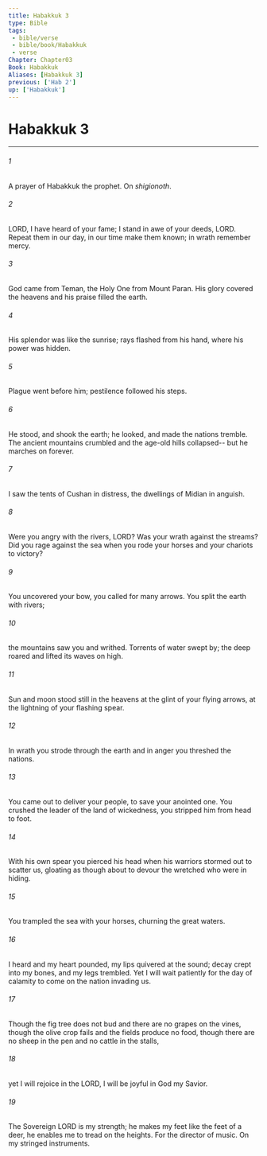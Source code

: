 ```yaml
---
title: Habakkuk 3
type: Bible
tags:
 - bible/verse
 - bible/book/Habakkuk
 - verse
Chapter: Chapter03
Book: Habakkuk
Aliases: [Habakkuk 3]
previous: ['Hab 2']
up: ['Habakkuk']
---
```

# Habakkuk 3

***


###### 1 
A prayer of Habakkuk the prophet. On _shigionoth_. 

###### 2 
LORD, I have heard of your fame; I stand in awe of your deeds, LORD. Repeat them in our day, in our time make them known; in wrath remember mercy. 

###### 3 
God came from Teman, the Holy One from Mount Paran. His glory covered the heavens and his praise filled the earth. 

###### 4 
His splendor was like the sunrise; rays flashed from his hand, where his power was hidden. 

###### 5 
Plague went before him; pestilence followed his steps. 

###### 6 
He stood, and shook the earth; he looked, and made the nations tremble. The ancient mountains crumbled and the age-old hills collapsed-- but he marches on forever. 

###### 7 
I saw the tents of Cushan in distress, the dwellings of Midian in anguish. 

###### 8 
Were you angry with the rivers, LORD? Was your wrath against the streams? Did you rage against the sea when you rode your horses and your chariots to victory? 

###### 9 
You uncovered your bow, you called for many arrows. You split the earth with rivers; 

###### 10 
the mountains saw you and writhed. Torrents of water swept by; the deep roared and lifted its waves on high. 

###### 11 
Sun and moon stood still in the heavens at the glint of your flying arrows, at the lightning of your flashing spear. 

###### 12 
In wrath you strode through the earth and in anger you threshed the nations. 

###### 13 
You came out to deliver your people, to save your anointed one. You crushed the leader of the land of wickedness, you stripped him from head to foot. 

###### 14 
With his own spear you pierced his head when his warriors stormed out to scatter us, gloating as though about to devour the wretched who were in hiding. 

###### 15 
You trampled the sea with your horses, churning the great waters. 

###### 16 
I heard and my heart pounded, my lips quivered at the sound; decay crept into my bones, and my legs trembled. Yet I will wait patiently for the day of calamity to come on the nation invading us. 

###### 17 
Though the fig tree does not bud and there are no grapes on the vines, though the olive crop fails and the fields produce no food, though there are no sheep in the pen and no cattle in the stalls, 

###### 18 
yet I will rejoice in the LORD, I will be joyful in God my Savior. 

###### 19 
The Sovereign LORD is my strength; he makes my feet like the feet of a deer, he enables me to tread on the heights. For the director of music. On my stringed instruments. 
